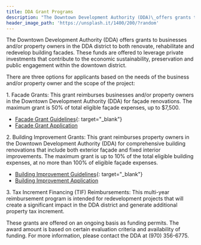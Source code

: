 ```yaml
---
title: DDA Grant Programs
description: "The Downtown Development Authority (DDA)\_offers grants to businesses and/or property owners in the DDA district to both renovate,\_rehabilitate and redevelop building facades. These funds are offered to leverage private investments that contribute to the economic sustainability,\_preservation and public engagement within\_the downtown district."
header_image_path: 'https://unsplash.it/1400/200/?random'
---
```


The Downtown Development Authority (DDA) offers grants to businesses and/or property owners in the DDA district to both renovate, rehabilitate and redevelop building facades. These funds are offered to leverage private investments that contribute to the economic sustainability, preservation and public engagement within the downtown district.

There are three options for applicants based on the needs of the business and/or property owner and the scope of the project:

1\. Facade Grants: This grant reimburses businesses and/or property owners in the Downtown Development Authority (DDA) for fa&ccedil;ade renovations. The maximum grant is 50% of total eligible fa&ccedil;ade expenses, up to $7,500.&nbsp;

* [Facade Grant Guidelines](/assets/pdfs/facade-grant-guidelines.pdf){: target="_blank"}
* [Facade Grant Application](/assets/pdfs/Facade-GRANT-Application-2018.pdf)

2\. Building Improvement Grants: This grant reimburses property owners in the Downtown Development Authority (DDA) for comprehensive building renovations that include both exterior fa&ccedil;ade and fixed interior improvements. The maximum grant is up to 10% of the total eligible building expenses, at no more than 100% of eligible fa&ccedil;ade expenses.

* [Building Improvement Guidelines](/assets/pdfs/facade-incentive-guidelines.pdf){: target="_blank"}
* [Building Improvement Application](/assets/pdfs/facade-incentive-guidelines.pdf)​​​​​​​

3\. Tax Increment Financing (TIF) Reimbursements: This multi-year reimbursement program is intended for redevelopment projects that will create a significant impact in the DDA district and generate additional property tax increment.&nbsp;

These grants are offered on an ongoing basis as funding permits. The award amount is based on certain evaluation criteria and availability of funding. For more information, please contact the DDA at (970) 356-6775.